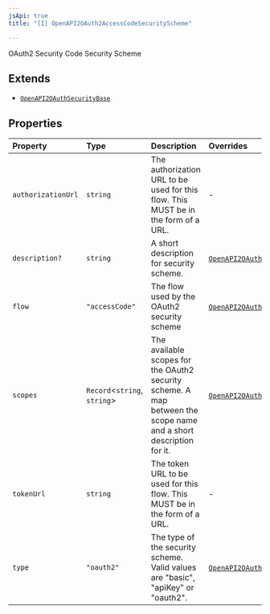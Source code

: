 ```yaml
---
jsApi: true
title: "[I] OpenAPI2OAuth2AccessCodeSecurityScheme"

---
```

OAuth2 Security Code Security Scheme

## Extends

- [`OpenAPI2OAuthSecurityBase`](OpenAPI2OAuthSecurityBase.md)

## Properties

| Property | Type | Description | Overrides | Inherited from |
| :------ | :------ | :------ | :------ | :------ |
| `authorizationUrl` | `string` | The authorization URL to be used for this flow. This MUST be in the form of a URL. | - | - |
| `description?` | `string` | A short description for security scheme. | [`OpenAPI2OAuthSecurityBase`](OpenAPI2OAuthSecurityBase.md).`description` | [`OpenAPI2OAuthSecurityBase`](OpenAPI2OAuthSecurityBase.md).`description` |
| `flow` | `"accessCode"` | The flow used by the OAuth2 security scheme | [`OpenAPI2OAuthSecurityBase`](OpenAPI2OAuthSecurityBase.md).`flow` | [`OpenAPI2OAuthSecurityBase`](OpenAPI2OAuthSecurityBase.md).`flow` |
| `scopes` | `Record`<`string`, `string`\> | The available scopes for the OAuth2 security scheme. A map between the scope name and a short description for it. | [`OpenAPI2OAuthSecurityBase`](OpenAPI2OAuthSecurityBase.md).`scopes` | [`OpenAPI2OAuthSecurityBase`](OpenAPI2OAuthSecurityBase.md).`scopes` |
| `tokenUrl` | `string` | The token URL to be used for this flow. This MUST be in the form of a URL. | - | - |
| `type` | `"oauth2"` | The type of the security scheme. Valid values are "basic", "apiKey" or "oauth2". | [`OpenAPI2OAuthSecurityBase`](OpenAPI2OAuthSecurityBase.md).`type` | [`OpenAPI2OAuthSecurityBase`](OpenAPI2OAuthSecurityBase.md).`type` |
